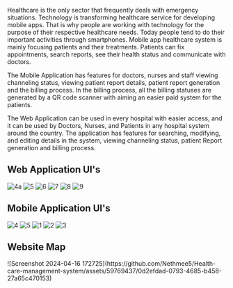 <p>Healthcare is the only sector that frequently deals with emergency situations. Technology is transforming healthcare service for developing mobile apps. That is why people are working with technology for the purpose of their respective healthcare needs. Today people tend to do their important activities through smartphones. Mobile app healthcare system is mainly focusing patients and their treatments. Patients can fix appointments, search reports, see their health status and communicate with doctors. </p>

<p>The Mobile Application has features for doctors, nurses and staff viewing channeling status, viewing patient report details, patient report generation and the billing process. In the billing process, all the billing statuses are generated by a QR code scanner with aiming an easier paid system for the patients.</p>

<p>The Web Application can be used in every hospital with easier access, and it can be used by Doctors, Nurses, and Patients in any hospital system around the country. The application has features for searching, modifying, and editing details in the system, viewing channeling status, patient Report generation and billing process.</p>


<h2>Web Application UI's</h2>

![4a](https://github.com/Nethmee5/Health-care-management-system/assets/59769437/2bc43a5e-ce2c-4e9d-8af8-1b6b1be51c45)
![5](https://github.com/Nethmee5/Health-care-management-system/assets/59769437/65cd44f2-b991-4411-a83d-bb70a4263168)
![6](https://github.com/Nethmee5/Health-care-management-system/assets/59769437/f846826f-66ce-400d-9a84-631330c982f1)
![7](https://github.com/Nethmee5/Health-care-management-system/assets/59769437/d671e798-c65f-436d-abbb-1efb1117f380)
![8](https://github.com/Nethmee5/Health-care-management-system/assets/59769437/a6a34042-682b-485f-ad5a-5d088e7e3ddd)
![9](https://github.com/Nethmee5/Health-care-management-system/assets/59769437/b43cdd32-971e-4b1e-a950-050addcb7b01)


<h2>Mobile Application UI's</h2>

![4](https://github.com/Nethmee5/Health-care-management-system/assets/59769437/2b9ae0c9-8b03-494e-935c-43465264db2a)
![5](https://github.com/Nethmee5/Health-care-management-system/assets/59769437/3531646f-ad82-42cd-897d-0459fef7571a)
![1](https://github.com/Nethmee5/Health-care-management-system/assets/59769437/053c26f9-b551-400b-81c2-c6658ef98bd7)
![2](https://github.com/Nethmee5/Health-care-management-system/assets/59769437/28c85b30-12c2-4dd3-b342-fb760e865256)
![3](https://github.com/Nethmee5/Health-care-management-system/assets/59769437/14d40130-4fa5-4016-9fee-fbfce4639196)

<h2>Website Map</h2>
![Screenshot 2024-04-16 172725](https://github.com/Nethmee5/Health-care-management-system/assets/59769437/0d2efdad-0793-4685-b458-27a65c470153)


